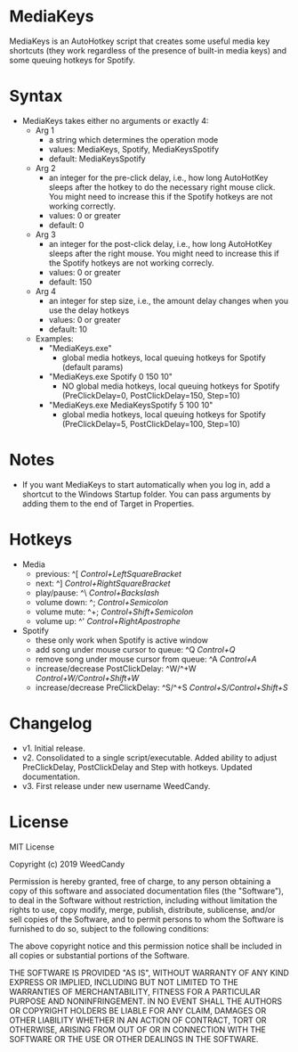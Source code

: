 # MediaKeys

MediaKeys is an AutoHotkey script that creates some useful media key shortcuts (they work regardless of the presence of built-in media keys) and some queuing hotkeys for Spotify.

# Syntax

* MediaKeys takes either no arguments or exactly 4:
  * Arg 1
    * a string which determines the operation mode
    * values: MediaKeys, Spotify, MediaKeysSpotify
    * default: MediaKeysSpotify
  * Arg 2
    * an integer for the pre-click delay, i.e., how long AutoHotKey sleeps after the hotkey to do the necessary right mouse click. You might need to increase this if the Spotify hotkeys are not working correctly.
    * values: 0 or greater
    * default: 0
  * Arg 3
    * an integer for the post-click delay, i.e., how long AutoHotKey sleeps after the right mouse. You might need to increase this if the Spotify hotkeys are not working correcly.
    * values: 0 or greater
    * default: 150
  * Arg 4
    * an integer for step size, i.e., the amount delay changes when you use the delay hotkeys
    * values: 0 or greater
    * default: 10
  * Examples:
    * "MediaKeys.exe"
      * global media hotkeys, local queuing hotkeys for Spotify (default params)
    * "MediaKeys.exe Spotify 0 150 10"
      * NO global media hotkeys, local queuing hotkeys for Spotify (PreClickDelay=0, PostClickDelay=150, Step=10)
    * "MediaKeys.exe MediaKeysSpotify 5 100 10"
      * global media hotkeys, local queuing hotkeys for Spotify (PreClickDelay=5, PostClickDelay=100, Step=10)

# Notes

  * If you want MediaKeys to start automatically when you log in, add a shortcut to the Windows Startup folder. You can pass arguments by adding them to the end of Target in Properties.

# Hotkeys

* Media
  * previous: ^[ *Control+LeftSquareBracket*
  * next: ^] *Control+RightSquareBracket*
  * play/pause: ^\\ *Control+Backslash*
  * volume down: ^; *Control+Semicolon*
  * volume mute: ^+; *Control+Shift+Semicolon*
  * volume up: ^' *Control+RightApostrophe*
* Spotify
  * these only work when Spotify is active window
  * add song under mouse cursor to queue: ^Q *Control+Q*
  * remove song under mouse cursor from queue: ^A *Control+A*
  * increase/decrease PostClickDelay: ^W/^+W *Control+W/Control+Shift+W*
  * increase/decrease PreClickDelay: ^S/^+S *Control+S/Control+Shift+S*

# Changelog

* v1. Initial release.
* v2. Consolidated to a single script/executable. Added ability to adjust PreClickDelay, PostClickDelay and Step with hotkeys. Updated documentation.
* v3. First release under new username WeedCandy.

# License

MIT License

Copyright (c) 2019 WeedCandy

Permission is hereby granted, free of charge, to any person obtaining a copy of this software and associated documentation files (the "Software"), to deal in the Software without restriction, including without limitation the rights to use, copy modify, merge, publish, distribute, sublicense, and/or sell copies of the Software, and to permit persons to whom the Software is furnished to do so, subject to the following conditions:

The above copyright notice and this permission notice shall be included in all copies or substantial portions of the Software.

THE SOFTWARE IS PROVIDED "AS IS", WITHOUT WARRANTY OF ANY KIND EXPRESS OR IMPLIED, INCLUDING BUT NOT LIMITED TO THE WARRANTIES OF MERCHANTABILITY, FITNESS FOR A PARTICULAR PURPOSE AND NONINFRINGEMENT. IN NO EVENT SHALL THE AUTHORS OR COPYRIGHT HOLDERS BE LIABLE FOR ANY CLAIM, DAMAGES OR OTHER LIABILITY WHETHER IN AN ACTION OF CONTRACT, TORT OR OTHERWISE, ARISING FROM OUT OF OR IN CONNECTION WITH THE SOFTWARE OR THE USE OR OTHER DEALINGS IN THE SOFTWARE.
